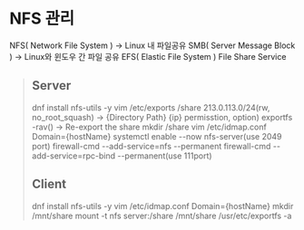 # NFS 관리
NFS( Network File System ) -> Linux 내 파일공유
SMB( Server Message Block ) -> Linux와 윈도우 간 파일 공유
EFS( Elastic File System ) File Share Service 

> ## Server
> dnf install nfs-utils -y
> vim /etc/exports
> /share 213.0.113.0/24(rw, no_root_squash) -> {Directory Path} {ip} permisstion, option)
> exportfs -rav()  -> Re-export the share
> mkdir /share
> vim /etc/idmap.conf
> Domain={hostName}
> systemctl enable --now nfs-server(use 2049 port)
> firewall-cmd --add-service=nfs --permanent
> firewall-cmd --add-service=rpc-bind --permanent(use 111port)
> ## Client 
> dnf install nfs-utils -y
> vim /etc/idmap.conf
> Domain={hostName}
> mkdir /mnt/share
> mount -t nfs server:/share /mnt/share
> /usr/etc/exportfs -a
<!--stackedit_data:
eyJoaXN0b3J5IjpbLTEzOTg2OTI3NTEsLTE0NzUzNDc1NTEsMT
EwNDY1NTU4OCwtMTM3NjkwNjIzMiwtMTE5NzUzNTQ4NCwtNjAx
ODY5MDkyXX0=
-->